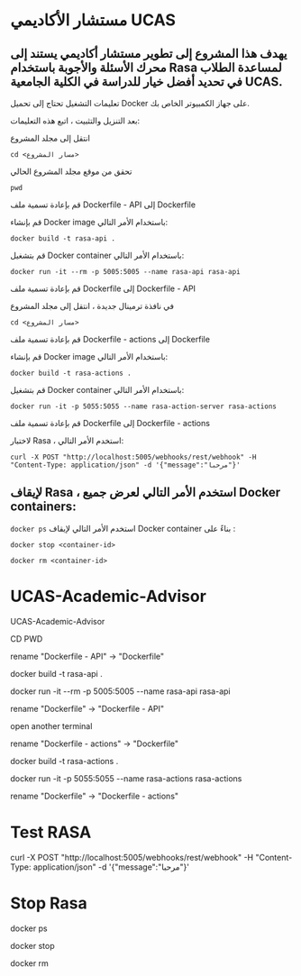 # مستشار الأكاديمي UCAS
## يهدف هذا المشروع إلى تطوير مستشار أكاديمي يستند إلى محرك الأسئلة والأجوبة باستخدام Rasa لمساعدة الطلاب في تحديد أفضل خيار للدراسة في الكلية الجامعية UCAS.

تعليمات التشغيل
تحتاج إلى تحميل Docker على جهاز الكمبيوتر الخاص بك.

بعد التنزيل والتثبيت ، اتبع هذه التعليمات:

انتقل إلى مجلد المشروع



`cd <مسار المشروع>`


تحقق من موقع مجلد المشروع الحالي



```pwd```


قم بإعادة تسمية ملف Dockerfile - API إلى Dockerfile

قم بإنشاء Docker image باستخدام الأمر التالي:



```docker build -t rasa-api .```


قم بتشغيل Docker container باستخدام الأمر التالي:



```docker run -it --rm -p 5005:5005 --name rasa-api rasa-api```


قم بإعادة تسمية ملف Dockerfile إلى Dockerfile - API

في نافذة ترمينال جديدة ، انتقل إلى مجلد المشروع



```cd <مسار المشروع>```


قم بإعادة تسمية ملف Dockerfile - actions إلى Dockerfile

قم بإنشاء Docker image باستخدام الأمر التالي:


```docker build -t rasa-actions .```


قم بتشغيل Docker container باستخدام الأمر التالي:


```docker run -it -p 5055:5055 --name rasa-action-server rasa-actions```


قم بإعادة تسمية ملف Dockerfile إلى Dockerfile - actions

لاختبار Rasa ، استخدم الأمر التالي:


`curl -X POST "http://localhost:5005/webhooks/rest/webhook" -H "Content-Type: application/json" -d '{"message":"مرحبا"}'`



## لإيقاف Rasa ، استخدم الأمر التالي لعرض جميع Docker containers:

```docker ps```
استخدم الأمر التالي لإيقاف Docker container بناءً على <container-id>:


  
`docker stop <container-id>`

  
  
`docker rm <container-id>`


# UCAS-Academic-Advisor
UCAS-Academic-Advisor

CD PWD

rename "Dockerfile - API" -> "Dockerfile"

docker build -t rasa-api .

docker run -it --rm -p 5005:5005 --name rasa-api rasa-api

rename "Dockerfile" -> "Dockerfile - API"




open another terminal

rename "Dockerfile - actions" -> "Dockerfile"

docker build -t rasa-actions .

docker run -it -p 5055:5055 --name rasa-actions rasa-actions

rename "Dockerfile" -> "Dockerfile - actions"


# Test RASA
curl -X POST "http://localhost:5005/webhooks/rest/webhook" -H "Content-Type: application/json" -d '{"message":"مرحبا"}'


# Stop Rasa
docker ps

docker stop <container-id>

docker rm <container-id>
